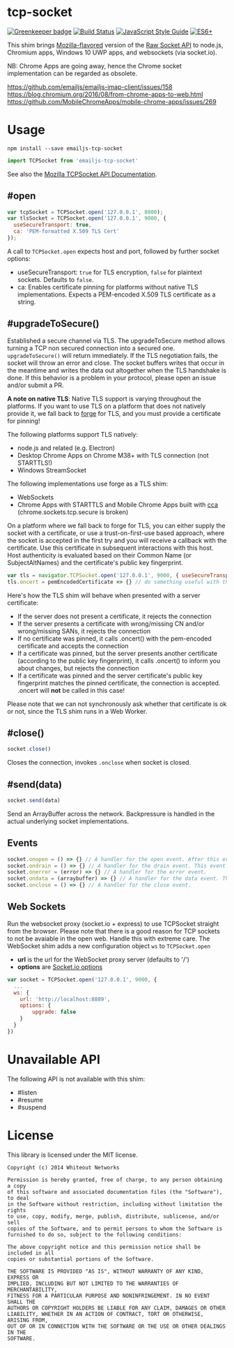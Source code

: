 tcp-socket
==========

[![Greenkeeper badge](https://badges.greenkeeper.io/emailjs/emailjs-tcp-socket.svg)](https://greenkeeper.io/) [![Build Status](https://travis-ci.org/emailjs/emailjs-tcp-socket.svg?branch=master)](https://travis-ci.org/emailjs/emailjs-tcp-socket) [![JavaScript Style Guide](https://img.shields.io/badge/code_style-standard-brightgreen.svg)](https://standardjs.com)  [![ES6+](https://camo.githubusercontent.com/567e52200713e0f0c05a5238d91e1d096292b338/68747470733a2f2f696d672e736869656c64732e696f2f62616467652f65732d362b2d627269676874677265656e2e737667)](https://kangax.github.io/compat-table/es6/)

This shim brings [Mozilla-flavored](https://developer.mozilla.org/en-US/docs/WebAPI/TCP_Socket) version of the [Raw Socket API](http://www.w3.org/TR/raw-sockets/) to node.js, Chromium apps, Windows 10 UWP apps, and websockets (via socket.io).

NB: Chrome Apps are going away, hence the Chrome socket implementation can be regarded as obsolete.

https://github.com/emailjs/emailjs-imap-client/issues/158
https://blog.chromium.org/2016/08/from-chrome-apps-to-web.html
https://github.com/MobileChromeApps/mobile-chrome-apps/issues/269

# Usage

```
npm install --save emailjs-tcp-socket
```

```javascript
import TCPSocket from 'emailjs-tcp-socket'
```

See also the [Mozilla TCPSocket API Documentation](https://developer.mozilla.org/en-US/docs/Web/API/TCPSocket).

## #open

```javascript
var tcpSocket = TCPSocket.open('127.0.0.1', 8000);
var tlsSocket = TCPSocket.open('127.0.0.1', 9000, {
  useSecureTransport: true,
  ca: 'PEM-formatted X.509 TLS Cert'
});
```

A call to `TCPSocket.open` expects host and port, followed by further socket options:

* useSecureTransport: `true` for TLS encryption, `false` for plaintext sockets. Defaults to `false`.
* ca: Enables certificate pinning for platforms without native TLS implementations. Expects a PEM-encoded X.509 TLS certificate as a string.

## #upgradeToSecure()

Established a secure channel via TLS. The upgradeToSecure method allows turning a TCP non secured connection into a secured one. `upgradeToSecure()` will return immediately. If the TLS negotiation fails, the socket will throw an error and close. The socket buffers writes that occur in the meantime and writes the data out altogether when the TLS handshake is done. If this behavior is a problem in your protocol, please open an issue and/or submit a PR.

**A note on native TLS**: Native TLS support is varying throughout the platforms. If you want to use TLS on a platform that does not natively provide it, we fall back to [forge](https://github.com/digitalbazaar/forge) for TLS, and you must provide a certificate for pinning!

The following platforms support TLS natively:

* node.js and related (e.g. Electron)
* Desktop Chrome Apps on Chrome M38+ with TLS connection (not STARTTLS!)
* Windows StreamSocket

The following implementations use forge as a TLS shim:

* WebSockets
* Chrome Apps with STARTTLS and Mobile Chrome Apps built with [cca](https://github.com/MobileChromeApps/mobile-chrome-apps) (chrome.sockets.tcp.secure is broken)

On a platform where we fall back to forge for TLS, you can either supply the socket with a certificate, or use a trust-on-first-use based approach, where the socket is accepted in the first try and you will receive a callback with the certificate. Use this certificate in subsequent interactions with this host. Host authenticity is evaluated based on their Common Name (or SubjectAltNames) and the certificate's public key fingerprint.

```javascript
var tls = navigator.TCPSocket.open('127.0.0.1', 9000, { useSecureTransport: true })
tls.oncert = pemEncodedCertificate => {} // do something useful with the certificate, e.g. store it and reuse it on a trust-on-first-use basis
```

Here's how the TLS shim will behave when presented with a server certificate:

* If the server does not present a certificate, it rejects the connection
* If the server presents a certificate with wrong/missing CN and/or wrong/missing SANs, it rejects the connection
* If no certificate was pinned, it calls .oncert() with the pem-encoded certificate and accepts the connection
* If a certificate was pinned, but the server presents another certificate (according to the public key fingerprint), it calls .oncert() to inform you about changes, but rejects the connection
* If a certificate was pinned and the server certificate's public key fingerprint matches the pinned certificate, the connection is accepted. .oncert will **not** be called in this case!

Please note that we can not synchronously ask whether that certificate is ok or not, since the TLS shim runs in a Web Worker.

## #close()

```javascript
socket.close()
```

Closes the connection, invokes `.onclose` when socket is closed.

## #send(data)

```javascript
socket.send(data)
```

Send an ArrayBuffer across the network. Backpressure is handled in the actual underlying socket implementations.

## Events

```javascript
socket.onopen = () => {} // A handler for the open event. After this event, the socket is ready to send and receive data.
socket.ondrain = () => {} // A handler for the drain event. This event is triggered each time the buffer of data is flushed.
socket.onerror = (error) => {} // A handler for the error event.
socket.ondata = (arraybuffer) => {} // A handler for the data event. This event is triggered each time data has been received.
socket.onclose = () => {} // A handler for the close event.
```

## Web Sockets

Run the websocket proxy (socket.io + express) to use TCPSocket straight from the browser. Please note that there is a good reason for TCP sockets to not be avaiable in the open web. Handle this with extreme care. The WebSocket shim adds a new configuration object `ws` to `TCPSocket.open`

  * **url** is the url for the WebSocket proxy server (defaults to '/')
  * **options** are [Socket.io options](http://socket.io/docs/client-api/#io(url:string,-opts:object):socket)

```javascript
var socket = TCPSocket.open('127.0.0.1', 9000, {
  ...
  ws: {
    url: 'http://localhost:8889',
    options: {
        upgrade: false
    }
  }
})
```

# Unavailable API

The following API is not available with this shim:

* #listen
* #resume
* #suspend

# License

This library is licensed under the MIT license.

    Copyright (c) 2014 Whiteout Networks

    Permission is hereby granted, free of charge, to any person obtaining a copy
    of this software and associated documentation files (the "Software"), to deal
    in the Software without restriction, including without limitation the rights
    to use, copy, modify, merge, publish, distribute, sublicense, and/or sell
    copies of the Software, and to permit persons to whom the Software is
    furnished to do so, subject to the following conditions:

    The above copyright notice and this permission notice shall be included in all
    copies or substantial portions of the Software.

    THE SOFTWARE IS PROVIDED "AS IS", WITHOUT WARRANTY OF ANY KIND, EXPRESS OR
    IMPLIED, INCLUDING BUT NOT LIMITED TO THE WARRANTIES OF MERCHANTABILITY,
    FITNESS FOR A PARTICULAR PURPOSE AND NONINFRINGEMENT. IN NO EVENT SHALL THE
    AUTHORS OR COPYRIGHT HOLDERS BE LIABLE FOR ANY CLAIM, DAMAGES OR OTHER
    LIABILITY, WHETHER IN AN ACTION OF CONTRACT, TORT OR OTHERWISE, ARISING FROM,
    OUT OF OR IN CONNECTION WITH THE SOFTWARE OR THE USE OR OTHER DEALINGS IN THE
    SOFTWARE.
